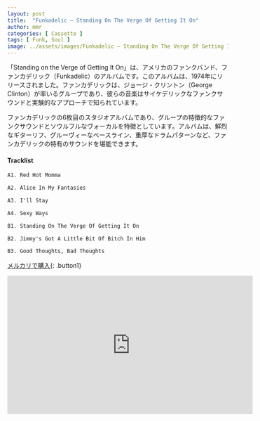 ```yaml
---
layout: post
title:  "Funkadelic – Standing On The Verge Of Getting It On"
author: mmr
categories: [ Cassette ]
tags: [ Funk, Soul ]
image: ../assets/images/Funkadelic – Standing On The Verge Of Getting It On.jpg
---
```


「Standing on the Verge of Getting It On」は、アメリカのファンクバンド、ファンカデリック（Funkadelic）のアルバムです。このアルバムは、1974年にリリースされました。ファンカデリックは、ジョージ・クリントン（George Clinton）が率いるグループであり、彼らの音楽はサイケデリックなファンクサウンドと実験的なアプローチで知られています。

ファンカデリックの6枚目のスタジオアルバムであり、グループの特徴的なファンクサウンドとソウルフルなヴォーカルを特徴としています。アルバムは、鮮烈なギターリフ、グルーヴィーなベースライン、重厚なドラムパターンなど、ファンカデリックの特有のサウンドを堪能できます。

#### Tracklist
```md
A1. Red Hot Momma

A2. Alice In My Fantasies

A3. I'll Stay

A4. Sexy Ways

B1. Standing On The Verge Of Getting It On

B2. Jimmy's Got A Little Bit Of Bitch In Him

B3. Good Thoughts, Bad Thoughts
```

[メルカリで購入](https://jp.mercari.com/item/m49054881048?afid=6142608987){: .button1}

<iframe width="560" height="315" src="https://www.youtube.com/embed/LGgeWEPhPpo?si=iZTpDybPlEOnmxiN" title="YouTube video player" frameborder="0" allow="accelerometer; autoplay; clipboard-write; encrypted-media; gyroscope; picture-in-picture; web-share" referrerpolicy="strict-origin-when-cross-origin" allowfullscreen></iframe>